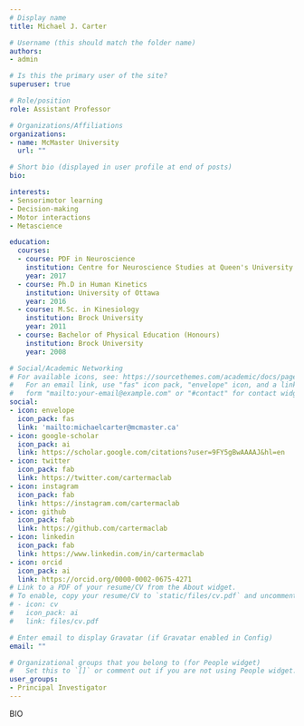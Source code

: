 ```yaml
---
# Display name
title: Michael J. Carter

# Username (this should match the folder name)
authors:
- admin

# Is this the primary user of the site?
superuser: true

# Role/position
role: Assistant Professor

# Organizations/Affiliations
organizations:
- name: McMaster University
  url: ""

# Short bio (displayed in user profile at end of posts)
bio: 

interests:
- Sensorimotor learning
- Decision-making
- Motor interactions
- Metascience

education:
  courses:
  - course: PDF in Neuroscience
    institution: Centre for Neuroscience Studies at Queen's University
    year: 2017
  - course: Ph.D in Human Kinetics
    institution: University of Ottawa
    year: 2016
  - course: M.Sc. in Kinesiology
    institution: Brock University
    year: 2011
  - course: Bachelor of Physical Education (Honours)
    institution: Brock University
    year: 2008

# Social/Academic Networking
# For available icons, see: https://sourcethemes.com/academic/docs/page-builder/#icons
#   For an email link, use "fas" icon pack, "envelope" icon, and a link in the
#   form "mailto:your-email@example.com" or "#contact" for contact widget.
social:
- icon: envelope
  icon_pack: fas
  link: 'mailto:michaelcarter@mcmaster.ca'
- icon: google-scholar
  icon_pack: ai
  link: https://scholar.google.com/citations?user=9FY5gBwAAAAJ&hl=en
- icon: twitter
  icon_pack: fab
  link: https://twitter.com/cartermaclab
- icon: instagram
  icon_pack: fab
  link: https://instagram.com/cartermaclab
- icon: github
  icon_pack: fab
  link: https://github.com/cartermaclab
- icon: linkedin
  icon_pack: fab
  link: https://www.linkedin.com/in/cartermaclab
- icon: orcid
  icon_pack: ai
  link: https://orcid.org/0000-0002-0675-4271
# Link to a PDF of your resume/CV from the About widget.
# To enable, copy your resume/CV to `static/files/cv.pdf` and uncomment the lines below.
# - icon: cv
#   icon_pack: ai
#   link: files/cv.pdf

# Enter email to display Gravatar (if Gravatar enabled in Config)
email: ""

# Organizational groups that you belong to (for People widget)
#   Set this to `[]` or comment out if you are not using People widget.
user_groups:
- Principal Investigator
---
```


BIO
